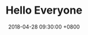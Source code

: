 ﻿---
layout:     post
title:      Hello Everyone
date: 2018-04-28 09:30:00 +0800
keywords:
categories:
tags:
    - note
    - reading
---
